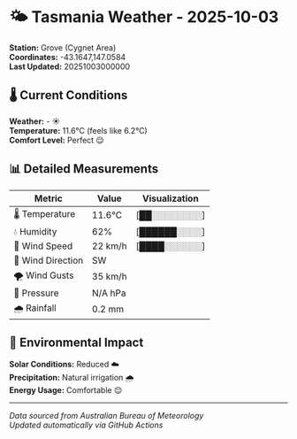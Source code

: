 # 🌤️ Tasmania Weather - 2025-10-03

**Station:** Grove (Cygnet Area)  
**Coordinates:** -43.1647,147.0584  
**Last Updated:** 20251003000000

## 🌡️ Current Conditions

**Weather:** - ☀️  
**Temperature:** 11.6°C (feels like 6.2°C)  
**Comfort Level:** Perfect 😌

## 📊 Detailed Measurements

| Metric | Value | Visualization |
|--------|-------|---------------|
| 🌡️ Temperature | 11.6°C | [██░░░░░░░░] |
| 💧 Humidity | 62% | [██████░░░░] |
| 💨 Wind Speed | 22 km/h | [████░░░░░░] |
| 🧭 Wind Direction | SW | |
| 🌪️ Wind Gusts | 35 km/h | |
| 🔽 Pressure | N/A hPa | |
| 🌧️ Rainfall | 0.2 mm | |

## 🌱 Environmental Impact

**Solar Conditions:** Reduced ☁️  
**Precipitation:** Natural irrigation 🌧️  
**Energy Usage:** Comfortable 😌

---
*Data sourced from Australian Bureau of Meteorology*  
*Updated automatically via GitHub Actions*

